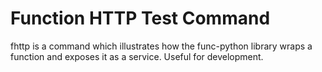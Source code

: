 # Function HTTP Test Command

fhttp is a command which illustrates how the func-python library
wraps a function and exposes it as a service.  Useful for development.



